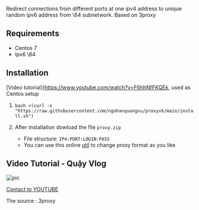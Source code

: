 Redirect connections from different ports at one ipv4 address to unique random ipv6 address from \64 subnetwork. Based on 3proxy

## Requirements
- Centos 7
- Ipv6 \64

## Installation
[Video tutorial](https://www.youtube.com/watch?v=F6hhNfFKQEk, used as Centos setup

1. `bash <(curl -s "https://raw.githubusercontent.com/ngohanquangvu/proxyv6/main/install.sh")`

1. After installation dowload the file `proxy.zip`
   * File structure: `IP4:PORT:LOGIN:PASS`
   * You can use this online [util](https://www.youtube.com/watch?v=F6hhNfFKQEk
) to change proxy format as you like

## Video Tutorial - Quậy Vlog


![pic](pic.png)


[Contact to YOUTUBE](https://www.youtube.com/watch?v=F6hhNfFKQEk)

The source : 3proxy
